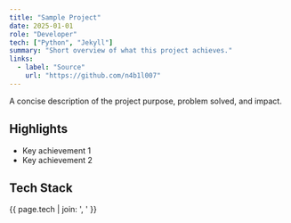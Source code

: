 ```yaml
---
title: "Sample Project"
date: 2025-01-01
role: "Developer"
tech: ["Python", "Jekyll"]
summary: "Short overview of what this project achieves."
links:
  - label: "Source"
    url: "https://github.com/n4b1l007"
---
```


A concise description of the project purpose, problem solved, and impact.

## Highlights
- Key achievement 1
- Key achievement 2

## Tech Stack
{{ page.tech | join: ', ' }}
